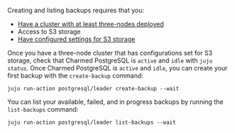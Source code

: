 Creating and listing backups requires that you:
* [Have a cluster with at least three-nodes deployed](/t/charmed-postgresql-how-to-manage-units/9689?channel=14/stable)
* Access to S3 storage
* [Have configured settings for S3 storage](/t/charmed-postgresql-how-to-configure-s3/9681?channel=14/stable)

Once you have a three-node cluster that has configurations set for S3 storage, check that Charmed PostgreSQL is `active` and `idle` with `juju status`. Once Charmed PostgreSQL is `active` and `idle`, you can create your first backup with the `create-backup` command:
```
juju run-action postgresql/leader create-backup --wait
```

You can list your available, failed, and in progress backups by running the `list-backups` command:
```
juju run-action postgresql/leader list-backups --wait
```